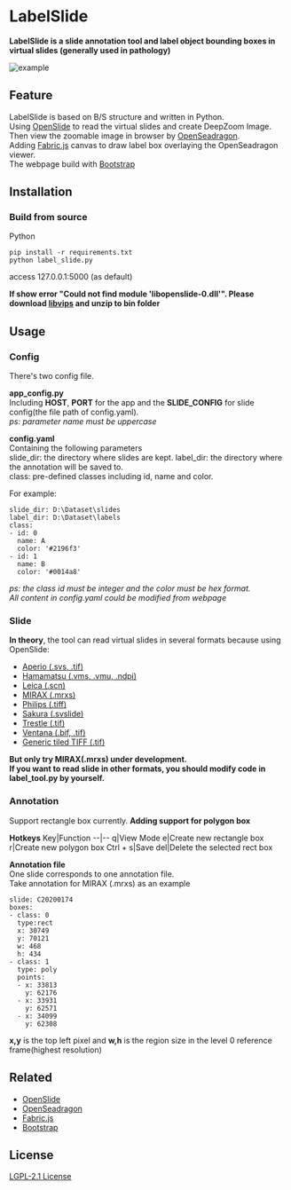 # LabelSlide
**LabelSlide is a slide annotation tool and label object bounding boxes in virtual slides (generally used in pathology)**

![example](./demo/ex.png)
## Feature
LabelSlide is based on B/S structure and written in Python.  
Using [OpenSlide](https://openslide.org/) to read the virtual slides and create DeepZoom Image.  
Then view the zoomable image in browser by [OpenSeadragon](https://openseadragon.github.io/).  
Adding [Fabric.js](http://fabricjs.com/) canvas to draw label box overlaying the OpenSeadragon viewer.  
The webpage build with [Bootstrap](https://getbootstrap.com/)

## Installation

### Build from source 

Python  

```
pip install -r requirements.txt
python label_slide.py
```
access 127.0.0.1:5000 (as default)

**If show error "Could not find module 'libopenslide-0.dll'". Please download [libvips](https://github.com/libvips/libvips/releases) and unzip to bin folder**

## Usage

### Config
There's two config file.

**app_config.py**  
Including **HOST**, **PORT** for the app and the **SLIDE_CONFIG** for slide config(the file path of config.yaml).  
*ps: parameter name must be uppercase*

**config.yaml**  
Containing the following parameters  
slide_dir: the directory where slides are kept.
label_dir: the directory where the annotation will be saved to.  
class: pre-defined classes including id, name and color.  

For example:
```
slide_dir: D:\Dataset\slides
label_dir: D:\Dataset\labels
class:
- id: 0
  name: A
  color: '#2196f3'
- id: 1
  name: B
  color: '#0014a8'
```
*ps: the class id must be integer and the color must be hex format.*  
*All content in config.yaml could be modified from webpage*

### Slide
**In theory**, the tool can read virtual slides in several formats because using OpenSlide:
* [Aperio (.svs, .tif)](https://openslide.org/formats/aperio/)
* [Hamamatsu (.vms, .vmu, .ndpi)](https://openslide.org/formats/hamamatsu/)
* [Leica (.scn)](https://openslide.org/formats/leica/)
* [MIRAX (.mrxs)](https://openslide.org/formats/mirax/)
* [Philips (.tiff)](https://openslide.org/formats/philips/)
* [Sakura (.svslide)](https://openslide.org/formats/sakura/)
* [Trestle (.tif)](https://openslide.org/formats/trestle/)
* [Ventana (.bif, .tif)](https://openslide.org/formats/ventana/)
* [Generic tiled TIFF (.tif)](https://openslide.org/formats/generic-tiff/)

**But only try MIRAX(.mrxs) under development.**  
**If you want to read slide in other formats, you should modify code in label_tool.py by yourself.**

### Annotation
Support rectangle box currently. **Adding support for polygon box**

**Hotkeys**
Key|Function
--|--
q|View Mode
e|Create new rectangle box
r|Create new polygon box
Ctrl + s|Save
del|Delete the selected rect box

**Annotation file**  
One slide corresponds to one annotation file.  
Take annotation for MIRAX (.mrxs) as an example
```
slide: C20200174
boxes:
- class: 0
  type:rect
  x: 30749
  y: 70121
  w: 468
  h: 434
- class: 1
  type: poly
  points:
  - x: 33813
    y: 62176
  - x: 33931
    y: 62571
  - x: 34099
    y: 62308
```
**x,y** is the top left pixel and **w,h** is the region size in the level 0 reference frame(highest resolution)
## Related

* [OpenSlide](https://openslide.org/) 
* [OpenSeadragon](https://openseadragon.github.io/)
* [Fabric.js](http://fabricjs.com/)
* [Bootstrap](https://getbootstrap.com/)

## License
[LGPL-2.1 License](LICENSE)
